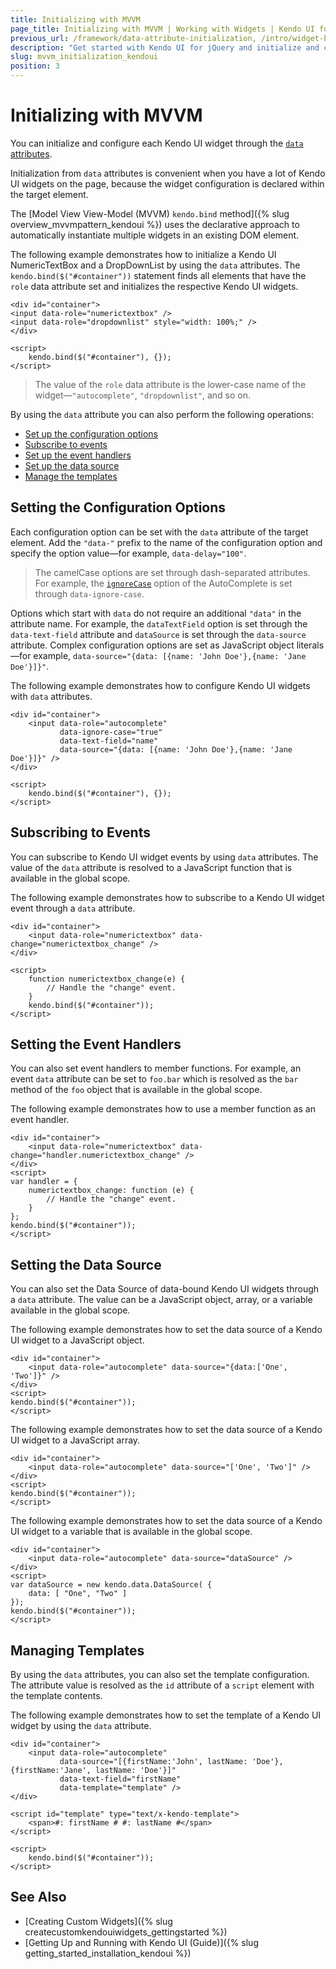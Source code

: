 ```yaml
---
title: Initializing with MVVM
page_title: Initializing with MVVM | Working with Widgets | Kendo UI for jQuery
previous_url: /framework/data-attribute-initialization, /intro/widget-basics/data-attribute-initialization
description: "Get started with Kendo UI for jQuery and initialize and configure the widgets by using the MVVM pattern"
slug: mvvm_initialization_kendoui
position: 3
---
```


# Initializing with MVVM

You can initialize and configure each Kendo UI widget through the [`data` attributes](https://developer.mozilla.org/en-US/docs/Learn/HTML/Howto/Use_data_attributes).

Initialization from `data` attributes is convenient when you have a lot of Kendo UI widgets on the page, because the widget configuration is declared within the target element.

The [Model View View-Model (MVVM) `kendo.bind` method]({% slug overview_mvvmpattern_kendoui %}) uses the declarative approach to automatically instantiate multiple widgets in an existing DOM element.

The following example demonstrates how to initialize a Kendo UI NumericTextBox and a DropDownList by using the `data` attributes. The `kendo.bind($("#container"))` statement finds all elements that have the `role` data attribute set and initializes the respective Kendo UI widgets.

    <div id="container">
    <input data-role="numerictextbox" />
    <input data-role="dropdownlist" style="width: 100%;" />
    </div>

    <script>
        kendo.bind($("#container"), {});
    </script>

> The value of the `role` data attribute is the lower-case name of the widget&mdash;`"autocomplete"`, `"dropdownlist"`, and so on.

By using the `data` attribute you can also perform the following operations:

* [Set up the configuration options](#setting-the-configuration-objects)
* [Subscribe to events](#subscribing-to-events)
* [Set up the event handlers](#setting-the-event-handlers)
* [Set up the data source](#setting-the-data-source)
* [Manage the templates](#managing-the-templates)

## Setting the Configuration Options

Each configuration option can be set with the `data` attribute of the target element. Add the `"data-"` prefix to the name of the configuration option and specify the option value&mdash;for example, `data-delay="100"`.

> The camelCase options are set through dash-separated attributes. For example, the [`ignoreCase`](/api/javascript/ui/autocomplete/configuration/ignorecase) option of the AutoComplete is set through `data-ignore-case`.

Options which start with `data` do not require an additional `"data"` in the attribute name. For example, the `dataTextField` option is set through the `data-text-field` attribute and `dataSource` is set through the `data-source` attribute. Complex configuration options are set as JavaScript object literals&mdash;for example, `data-source="{data: [{name: 'John Doe'},{name: 'Jane Doe'}]}"`.

The following example demonstrates how to configure Kendo UI widgets with `data` attributes.

    <div id="container">
        <input data-role="autocomplete"
               data-ignore-case="true"
               data-text-field="name"
               data-source="{data: [{name: 'John Doe'},{name: 'Jane Doe'}]}" />
    </div>

    <script>
        kendo.bind($("#container"), {});
    </script>

## Subscribing to Events

You can subscribe to Kendo UI widget events by using `data` attributes. The value of the `data` attribute is resolved to a JavaScript function that is available in the global scope.

The following example demonstrates how to subscribe to a Kendo UI widget event through a `data` attribute.

    <div id="container">
        <input data-role="numerictextbox" data-change="numerictextbox_change" />
    </div>

    <script>
        function numerictextbox_change(e) {
            // Handle the "change" event.
        }
        kendo.bind($("#container"));
    </script>

## Setting the Event Handlers

You can also set event handlers to member functions. For example, an event `data` attribute can be set to `foo.bar` which is resolved as the `bar` method of the `foo` object that is available in the global scope.

The following example demonstrates how to use a member function as an event handler.

    <div id="container">
        <input data-role="numerictextbox" data-change="handler.numerictextbox_change" />
    </div>
    <script>
    var handler = {
        numerictextbox_change: function (e) {
            // Handle the "change" event.
        }
    };
    kendo.bind($("#container"));
    </script>

## Setting the Data Source

You can also set the Data Source of data-bound Kendo UI widgets through a `data` attribute. The value can be a JavaScript object, array, or a variable available in the global scope.

The following example demonstrates how to set the data source of a Kendo UI widget to a JavaScript object.

    <div id="container">
        <input data-role="autocomplete" data-source="{data:['One', 'Two']}" />
    </div>
    <script>
    kendo.bind($("#container"));
    </script>

The following example demonstrates how to set the data source of a Kendo UI widget to a JavaScript array.

    <div id="container">
        <input data-role="autocomplete" data-source="['One', 'Two']" />
    </div>
    <script>
    kendo.bind($("#container"));
    </script>

The following example demonstrates how to set the data source of a Kendo UI widget to a variable that is available in the global scope.

    <div id="container">
        <input data-role="autocomplete" data-source="dataSource" />
    </div>
    <script>
    var dataSource = new kendo.data.DataSource( {
        data: [ "One", "Two" ]
    });
    kendo.bind($("#container"));
    </script>

## Managing Templates

By using the `data` attributes, you can also set the template configuration. The attribute value is resolved as the `id` attribute of a `script` element with the template contents.

The following example demonstrates how to set the template of a Kendo UI widget by using the `data` attribute.

    <div id="container">
        <input data-role="autocomplete"
               data-source="[{firstName:'John', lastName: 'Doe'}, {firstName:'Jane', lastName: 'Doe'}]"
               data-text-field="firstName"
               data-template="template" />
    </div>

    <script id="template" type="text/x-kendo-template">
        <span>#: firstName # #: lastName #</span>
    </script>

    <script>
        kendo.bind($("#container"));
    </script>

## See Also

* [Creating Custom Widgets]({% slug createcustomkendouiwidgets_gettingstarted %})
* [Getting Up and Running with Kendo UI (Guide)]({% slug getting_started_installation_kendoui %})
